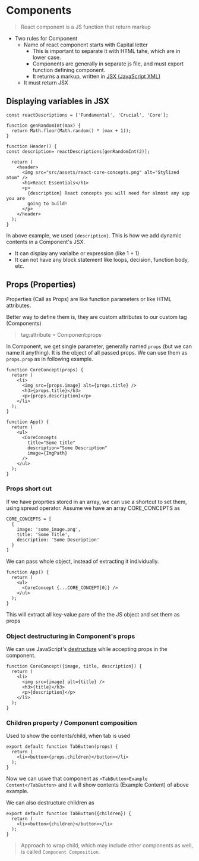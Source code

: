 # Components

> React component is a JS function that return markup

- Two rules for Component
  - Name of react component starts with Capital letter
    - This is important to separate it with HTML tahe, which are in lower case.
    - Components are generally in separate js file, and must export function defining component.
    - It returns a markup, written in [JSX (JavaScript XML)](03_jsx.md)
  - It must return JSX

## Displaying variables in JSX

```JSX
const reactDescriptions = ['Fundamental', 'Crucial', 'Core'];

function genRandomInt(max) {
  return Math.floor(Math.random() * (max + 1));
}

function Header() {
const description= reactDescriptions[genRandomInt(2)];

  return (
    <header>
      <img src="src/assets/react-core-concepts.png" alt="Stylized atom" />
      <h1>React Essentials</h1>
      <p>
        {description} React concepts you will need for almost any app you are
        going to build!
      </p>
    </header>
  );
}
```

In above example, we used `{description}`. This is how we add dynamic contents in a Component's JSX.

- It can display any varialbe or expression (like 1 + 1)
- It can not have any block statement like loops, decision, function body, etc.

## Props (Properties)

Properties (Call as Props) are like function parameters or like HTML attributes.

Better way to define them is, they are custom attributes to our custom tag (Components)

> tag:attribute = Component:props

In Component, we get single parameter, generally named `props` (but we can name it anything). It is the object of all passed props. We can use them as `props.prop` as in following example.

```JSX
function CoreConcept(props) {
  return (
    <li>
      <img src={props.image} alt={props.title} />
      <h3>{props.title}</h3>
      <p>{props.description}</p>
    </li>
  );
}

function App() {
  return (
    <ul>
      <CoreConcepts
        title="Some title"
        description="Some Description"
        image={ImgPath}
      />
    </ul>
  );
}
```

### Props short cut

If we have proprties stored in an array, we can use a shortcut to set them, using spread operator. Assume we have an array CORE_CONCEPTS as

```JS
CORE_CONCEPTS = [
  {
    image: 'some_image.png',
    title: 'Some Title',
    description: 'Some Description'
  }
]
```

We can pass whole object, instead of extracting it individually.

```JSX
function App() {
  return (
    <ul>
      <CoreConcept {...CORE_CONCEPT[0]} />
    </ul>
  );
}
```

This will extract all key-value pare of the the JS object and set them as props

### Object destructuring in Component's props

We can use JavaScript's [destructure](../../../JavaScript/Docs/O2_destructure.md) while accepting props in the component.

```JSX
function CoreConcept({image, title, description}) {
  return (
    <li>
      <img src={image} alt={title} />
      <h3>{title}</h3>
      <p>{description}</p>
    </li>
  );
}
```

### Children property / Component composition

Used to show the contents/child, when tab is used

```JSX
export default function TabButton(props) {
  return (
    <li><button>{props.children}</button></li>
  );
}
```

Now we can uswe that component as `<TabButton>Example Content</TabButton>` and it will show contents (Example Content) of above example.

We can also destructure children as

```JSX
export default function TabButton({children}) {
  return (
    <li><button>{children}</button></li>
  );
}
```

> Approach to wrap child, which may include other components as well, is called `Component Composition`.
